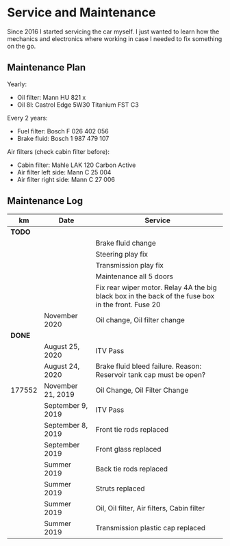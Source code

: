 # Service and Maintenance

Since 2016 I started servicing the car myself. I just wanted to learn how the mechanics and electronics where working in case I needed to fix something on the go.

## Maintenance Plan

Yearly:

- Oil filter: Mann HU 821 x
- Oil 8l: Castrol Edge 5W30 Titanium FST C3

Every 2 years:

- Fuel filter: Bosch F 026 402 056
- Brake fluid: Bosch 1 987 479 107

Air filters (check cabin filter before):

- Cabin filter: Mahle LAK 120 Carbon Active
- Air filter left side: Mann C 25 004
- Air filter right side: Mann C 27 006

## Maintenance Log

| km	   |	 Date          | Service                                    |
| -------- | ----------------- | ------------------------------------------ |
| **TODO** |		       |					    |
|          |                   | Brake fluid change                         |
|          |                   | Steering play fix                          |
|          |                   | Transmission play fix                      |
| 	   |		       | Maintenance all 5 doors		    |
|	   |		       | Fix rear wiper motor. Relay 4A the big black box in the back of the fuse box in the front. Fuse 20			    |
|          | November 2020     | Oil change, Oil filter change              |
| **DONE** |		       |					    |
|          | August 25, 2020   | ITV Pass                                   |
|          | August 24, 2020   | Brake fluid bleed failure. Reason: Reservoir tank cap must be open?  |
| 177552   | November 21, 2019 | Oil Change, Oil Filter Change              |
|          | September 9, 2019 | ITV Pass                                   |
|          | September 8, 2019 | Front tie rods replaced                    |
|          | September 2019    | Front glass replaced                       |
|          | Summer 2019       | Back tie rods replaced                     |
|          | Summer 2019       | Struts replaced                            |
|          | Summer 2019       | Oil, Oil filter, Air filters, Cabin filter |
|          | Summer 2019       | Transmission plastic cap replaced          |





